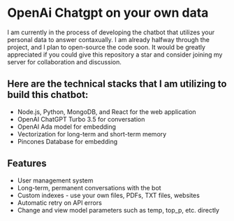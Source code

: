 # OpenAi Chatgpt on your own data

I am currently in the process of developing the chatbot that utilizes your personal data to answer contaxually. I am already halfway through the project, and I plan to open-source the code soon. It would be greatly appreciated if you could give this repository a star and consider joining my server for collaboration and discussion.


## Here are the technical stacks that I am utilizing to build this chatbot:

- Node.js, Python, MongoDB, and React for the web application
- OpenAI ChatGPT Turbo 3.5 for conversation
- OpenAI Ada model for embedding
- Vectorization for long-term and short-term memory
- Pincones Database for embedding


## Features
- User management system
- Long-term, permanent conversations with the bot
- Custom indexes - use your own files, PDFs, TXT files, websites
- Automatic retry on API errors
- Change and view model parameters such as temp, top\_p, etc. directly
